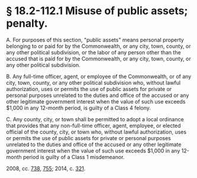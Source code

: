 # § 18.2-112.1 Misuse of public assets; penalty.

<p>A. For purposes of this section, "public assets" means personal property belonging to or paid for by the Commonwealth, or any city, town, county, or any other political subdivision, or the labor of any person other than the accused that is paid for by the Commonwealth, or any city, town, county, or any other political subdivision.</p><p>B. Any full-time officer, agent, or employee of the Commonwealth, or of any city, town, county, or any other political subdivision who, without lawful authorization, uses or permits the use of public assets for private or personal purposes unrelated to the duties and office of the accused or any other legitimate government interest when the value of such use exceeds $1,000 in any 12-month period, is guilty of a Class 4 felony.</p><p>C. Any county, city, or town shall be permitted to adopt a local ordinance that provides that any non-full-time officer, agent, employee, or elected official of the county, city, or town who, without lawful authorization, uses or permits the use of public assets for private or personal purposes unrelated to the duties and office of the accused or any other legitimate government interest when the value of such use exceeds $1,000 in any 12-month period is guilty of a Class 1 misdemeanor.</p><p>2008, cc. <a href='http://lis.virginia.gov/cgi-bin/legp604.exe?081+ful+CHAP0738'>738</a>, <a href='http://lis.virginia.gov/cgi-bin/legp604.exe?081+ful+CHAP0755'>755</a>; 2014, c. <a href='http://lis.virginia.gov/cgi-bin/legp604.exe?141+ful+CHAP0321'>321</a>.</p>